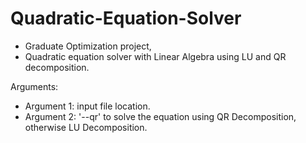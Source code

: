 # Quadratic-Equation-Solver
- Graduate Optimization project,
- Quadratic equation solver with Linear Algebra using LU and QR decomposition.

Arguments:
- Argument 1: input file location.
- Argument 2: '--qr' to solve the equation using QR Decomposition, otherwise LU Decomposition.
